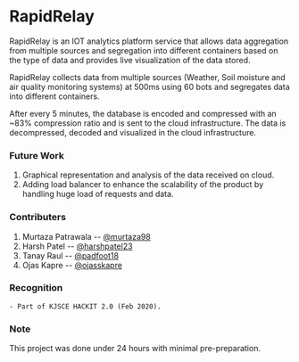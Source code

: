 # RapidRelay

RapidRelay is an IOT analytics platform service that allows data aggregation from multiple sources and segregation into different containers based on the type of data and provides live visualization of the data stored.

RapidRelay collects data from multiple sources (Weather, Soil moisture and air quality monitoring systems) at 500ms using 60 bots and segregates data into different containers.

After every 5 minutes, the database is encoded and compressed with an ~83% compression ratio and is sent to the cloud infrastructure.
The data is decompressed, decoded and visualized in the cloud infrastructure.

### Future Work

1. Graphical representation and analysis of the data received on cloud.
2. Adding load balancer to enhance the scalability of the product by handling huge load of requests and data.

### Contributers

1. Murtaza Patrawala -- [@murtaza98](https://github.com/murtaza98)
2. Harsh Patel -- [@harshpatel23](https://github.com/harshpatel23)
3. Tanay Raul -- [@padfoot18](https://github.com/padfoot18)
4. Ojas Kapre -- [@ojasskapre](http://github.com/ojasskapre)

### Recognition
    - Part of KJSCE HACKIT 2.0 (Feb 2020).
    
### Note 
This project was done under 24 hours with minimal pre-preparation.
